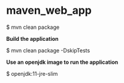 # maven_web_app

$ mvn clean package

**Build the application** 

$ mvn clean package -DskipTests

**Use an openjdk image to run the application**

$ openjdk:11-jre-slim

